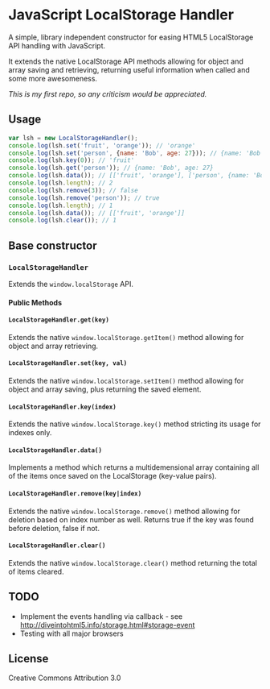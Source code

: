 JavaScript LocalStorage Handler
===========================

A simple, library independent constructor for easing HTML5 LocalStorage API handling with JavaScript.

It extends the native LocalStorage API methods allowing for object and array saving and retrieving, returning useful information when called and some more awesomeness.

*This is my first repo, so any criticism would be appreciated.*

## Usage
```js
var lsh = new LocalStorageHandler();
console.log(lsh.set('fruit', 'orange')); // 'orange'
console.log(lsh.set('person', {name: 'Bob', age: 27})); // {name: 'Bob', age: 27}
console.log(lsh.key(0)); // 'fruit'
console.log(lsh.get('person')); // {name: 'Bob', age: 27}
console.log(lsh.data()); // [['fruit', 'orange'], ['person', {name: 'Bob', age: 27}]]
console.log(lsh.length); // 2
console.log(lsh.remove(3)); // false
console.log(lsh.remove('person')); // true
console.log(lsh.length); // 1
console.log(lsh.data()); // [['fruit', 'orange']]
console.log(lsh.clear()); // 1
```

## Base constructor

### `LocalStorageHandler`
Extends the `window.localStorage` API.

#### Public Methods

#### `LocalStorageHandler.get(key)`

Extends the native `window.localStorage.getItem()` method allowing for object and array retrieving.

#### `LocalStorageHandler.set(key, val)`

Extends the native `window.localStorage.setItem()` method allowing for object and array saving, plus returning the saved element.

#### `LocalStorageHandler.key(index)`

Extends the native `window.localStorage.key()` method stricting its usage for indexes only.

#### `LocalStorageHandler.data()`

Implements a method which returns a multidemensional array containing all of the items once saved on the LocalStorage (key-value pairs).

#### `LocalStorageHandler.remove(key|index)`

Extends the native `window.localStorage.remove()` method allowing for deletion based on index number as well. Returns true if the key was found before deletion, false if not.

#### `LocalStorageHandler.clear()`

Extends the native `window.localStorage.clear()` method returning the total of items cleared.

## TODO

* Implement the events handling via callback - see http://diveintohtml5.info/storage.html#storage-event
* Testing with all major browsers

## License

Creative Commons Attribution 3.0
